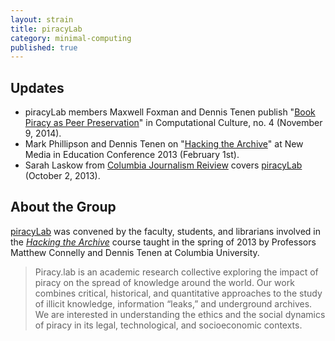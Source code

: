 ```yaml
---
layout: strain
title: piracyLab
category: minimal-computing
published: true
---
```


## Updates 

- piracyLab members Maxwell Foxman and Dennis Tenen publish "[Book Piracy as
  Peer
Preservation](http://computationalculture.net/article/book-piracy-as-peer-preservation.)"
in Computational Culture, no. 4 (November 9, 2014).
- Mark Phillipson and Dennis Tenen on "[Hacking the
  Archive](http://ccnmtl.columbia.edu/nme2013/sessions.html)" at New Media in
Education Conference 2013 (February 1st).
- Sarah Laskow from [Columbia Journalism
  Reiview](http://www.cjr.org/cloud_control/piracylab.php) covers
[piracyLab](http://xpmethod.plaintext.in/minimal-computing/piracyLab.html)
(October 2, 2013).

## About the Group

[piracyLab](http://piracylab.org/) was convened by the faculty, students, and librarians involved in the
[*Hacking the
Archive*](https://docs.google.com/document/d/1c_Gts-FzjsdnOLcIMugq4B61uMGjiFOEzJ7ecEENSbo/edit?usp=sharing)
course taught in the spring of 2013 by Professors Matthew Connelly and Dennis
Tenen at Columbia University.

> Piracy.lab is an academic research collective exploring the impact of piracy
on the spread of knowledge around the world. Our work combines critical,
historical, and quantitative approaches to the study of illicit knowledge,
information “leaks,” and underground archives. We are interested in
understanding the ethics and the social dynamics of piracy in its legal,
technological, and socioeconomic contexts.



